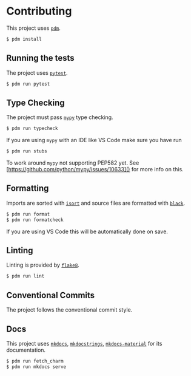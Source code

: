 # Contributing

This project uses [`pdm`](https://pdm.fming.dev).

```sh
$ pdm install
```

## Running the tests

The project uses [`pytest`](https://docs.pytest.org/).

```sh
$ pdm run pytest
```

## Type Checking

The project must pass [`mypy`](http://www.mypy-lang.org/) type checking.

```sh
$ pdm run typecheck
```

If you are using `mypy` with an IDE like VS Code make sure you have run

```sh
$ pdm run stubs
```

To work around `mypy` not supporting PEP582 yet. See [https://github.com/python/mypy/issues/10633]() for more info on this.

## Formatting

Imports are sorted with [`isort`](https://pycqa.github.io/isort/) and source files are formatted with [`black`](https://github.com/psf/black).

```sh
$ pdm run format
$ pdm run formatcheck
```

If you are using VS Code this will be automatically done on save.

## Linting

Linting is provided by [`flake8`](github.com/pycqa/flake8).

```sh
$ pdm run lint
```

## Conventional Commits

The project follows the conventional commit style.

## Docs

This project uses [`mkdocs`](https://mkdocs.org), [`mkdocstrings`](https://github.com/mkdocstrings/mkdocstrings/), [`mkdocs-material`](https://squidfunk.github.io/mkdocs-material/) for its documentation.

```sh
$ pdm run fetch_charm
$ pdm run mkdocs serve
```
